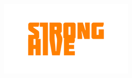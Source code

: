 <p align="center"><a href="https://laravel.com" target="_blank"><img src="./public/assets/img/logo/strong-hivelogo.png" width="400" alt="Laravel Logo"></a></p>
